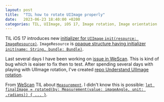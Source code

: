 ```yaml
---
layout: post
title:  "TIL how to rotate UIImage properly"
date:   2023-06-23 18:40:00 +0200
categories: TIL, UIImage, iOS 17, Image rotation, Image orientation
---
```

TIL iOS 17 introduces new [initializer for `UIImage` `init(resource: ImageResource)`](https://developer.apple.com/documentation/uikit/uiimage/4176594-init). `ImageResource` is [opaque structure having initializer `init(name: String, bundle: Bundle)`](https://developer.apple.com/documentation/developertoolssupport/imageresource).

Last several days I have been working on [issue in WeScan](https://github.com/WeTransfer/WeScan/issues/356). This is kind of bug which is eaiser to fix then to test. After spending several days with playing with UIImage rotation, I've created [repo Understand UIImage rotation](https://github.com/valeriyvan/Understand-UIImage-rotation).

From [WeScan](https://github.com/WeTransfer/WeScan) TIL about [`Measurement`](https://developer.apple.com/documentation/foundation/measurement). I didn't know this is possible: [`let finalImage = rotated(by: Measurement(value: imageAngle, unit: .radians)) { ... }`](https://github.com/WeTransfer/WeScan/blob/7961f41cc69d9e53b7fc3525c1c699ae616cb461/Sources/WeScan/Extensions/UIImage%2BOrientation.swift#L92).
